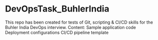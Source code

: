 # DevOpsTask_BuhlerIndia
This repo has been created for tests of Git, scripting &amp; CI/CD skills for the Buhler India DevOps interview.  Content:  Sample application code Deployment configurations CI/CD pipeline template
